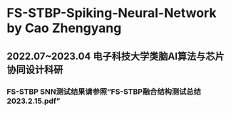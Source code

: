 # FS-STBP-Spiking-Neural-Network by Cao Zhengyang

## 2022.07~2023.04	电子科技大学类脑AI算法与芯片协同设计科研   

### FS-STBP SNN测试结果请参照“FS-STBP融合结构测试总结2023.2.15.pdf”
